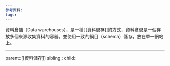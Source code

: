 ```yaml
---
參考資料:
tags:
---
```

資料倉儲（Data warehouses），是一種[[資料儲存]]的方式，資料倉儲是一個存放多個來源收集資料的容器。並使用一致的綱目（schema）儲存，放在單一網站上。
- - -
parent::[[資料儲存]]
sibling::
child::